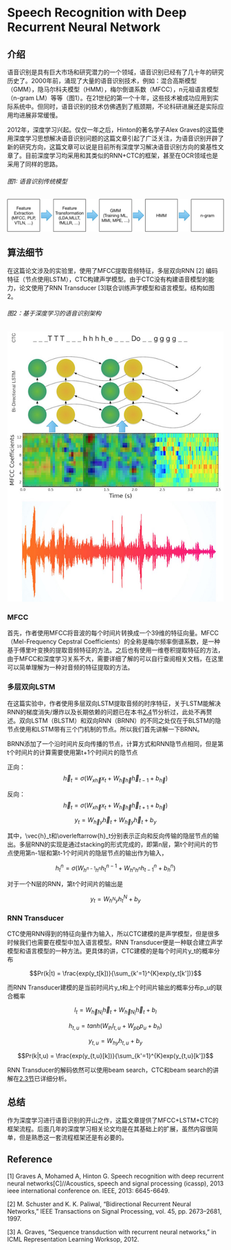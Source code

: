 # Speech Recognition with Deep Recurrent Neural Network

## 介绍

语音识别是具有巨大市场和研究潜力的一个领域，语音识别已经有了几十年的研究历史了。2000年前，涌现了大量的语音识别技术，例如：混合高斯模型（GMM），隐马尔科夫模型（HMM），梅尔倒谱系数（MFCC），n元祖语言模型（n-gram LM）等等（图1）。在21世纪的第一个十年，这些技术被成功应用到实际系统中。但同时，语音识别的技术仿佛遇到了瓶颈期，不论科研进展还是实际应用均进展非常缓慢。

2012年，深度学习兴起。仅仅一年之后，Hinton的著名学子Alex Graves的这篇使用深度学习思想解决语音识别问题的这篇文章引起了广泛关注，为语音识别开辟了新的研究方向，这篇文章可以说是目前所有深度学习解决语音识别方向的奠基性文章了。目前深度学习均采用和其类似的RNN+CTC的框架，甚至在OCR领域也是采用了同样的思路。

###### 图1: 语音识别传统模型

![](/assets/ASR_RNN_1.png)

## 算法细节

在这篇论文涉及的实验里，使用了MFCC提取音频特征，多层双向RNN \[2\] 编码特征（节点使用LSTM），CTC构建声学模型。由于CTC没有构建语音模型的能力，论文使用了RNN Transducer \[3\]联合训练声学模型和语言模型。结构如图2。

###### 图2：基于深度学习的语音识别架构

![](/assets/ASR_RNN_2.jpeg)

### MFCC

首先，作者使用MFCC将音波的每个时间片转换成一个39维的特征向量。MFCC（Mel-Frequency Cepstral Coefficients）的全称是梅尔频率倒谱系数，是一种基于傅里叶变换的提取音频特征的方法。之后也有使用一维卷积提取特征的方法，由于MFCC和深度学习关系不大，需要详细了解的可以自行查阅相关文档，在这里可以简单理解为一种对音频的特征提取的方法。

### 多层双向LSTM

在这篇实验中，作者使用多层双向LSTM提取音频的时序特征，关于LSTM能解决RNN的梯度消失/爆炸以及长期依赖的问题已在本书[2.4](https://senliuy.gitbooks.io/computer-vision/content/di-er-zhang-ff1a-xu-lie-mo-xing/about-long-short-term-memory.html)节分析过，此处不再赘述。双向LSTM（BLSTM）和双向RNN（BRNN）的不同之处仅在于BLSTM的隐节点使用和LSTM带有三个门机制的节点。所以我们首先讲解一下BRNN。

BRNN添加了一个沿时间片反向传播的节点，计算方式和RNN隐节点相同，但是第t个时间片的计算需要使用第t+1个时间片的隐节点

正向：$$\vec{h}_t = \sigma(W_{x\vec{h}}x_t + W_{\vec{h}\vec{h}}\vec{h}_{t-1} + b_{\vec{h}})$$

反向：$$\overleftarrow{h}_t = \sigma(W_{x\overleftarrow{h}}x_t + W_{\overleftarrow{h}\overleftarrow{h}}\overleftarrow{h}_{t+1} + b_{\overleftarrow{h}})$$

$$y_t = W_{\vec{h}y}\vec{h}_t + W_{\overleftarrow{h}y}\overleftarrow{h}_t + b_y$$

其中，\vec{h}\_t和\overleftarrow{h}\_t分别表示正向和反向传输的隐层节点的输出。多层RNN的实现是通过stacking的形式完成的，即第n层，第t个时间片的节点使用第n-1层和第t-1个时间片的隐层节点的输出作为输入，

$$h_t^n = \sigma(W_{h^{n-1}h^n}h_t^{n-1} + W_{h^{n}h^{n}}h_{t-1}^{n} + b_h^n)$$

对于一个N层的RNN，第t个时间片的输出是

$$y_t = W_{h^Ny}h^N_t + b_y$$

### RNN Transducer

CTC使用RNN得到的特征向量作为输入，所以CTC建模的是声学模型，但是很多时候我们也需要在模型中加入语言模型。RNN Transducer便是一种联合建立声学模型和语言模型的一种方法。更具体的讲，CTC建模的是每个时间片y\_t的概率分布

$$Pr(k|t) = \frac{exp(y_t[k])}{\sum_{k'=1}^{K}exp(y_t[k'])}$$

而RNN Transducer建模的是当前时间片y\_t和上个时间片输出的概率分布p\_u的联合概率

$$l_t = W_{\vec{h}N_l}\vec{h}_t + W_{\overleftarrow{h}N_l}\overleftarrow{h}_t + b_l$$

$$h_{t,u} = tanh(W_{lh}l_{t,u} + W_{pb}p_u + b_h)$$

$$y_{t,u}=W_{hy}h_{t,u} + b_y$$

$$Pr(k|t,u) = \frac{exp(y_{t,u}[k])}{\sum_{k'=1}^{K}exp(y_{t,u}[k']}$$

RNN Transducer的解码依然可以使用beam search，CTC和beam search的讲解在[2.3节](https://senliuy.gitbooks.io/computer-vision/content/di-er-zhang-ff1a-xu-lie-mo-xing/connectionist-temporal-classification-labelling-unsegmented-sequence-data-with-recurrent-neural-networks.html)已详细分析。

## 总结

作为深度学习进行语音识别的开山之作，这篇文章提供了MFCC+LSTM+CTC的框架流程。后面几年的深度学习相关论文均是在其基础上的扩展，虽然内容很简单，但是熟悉这一套流程框架还是有必要的。

## Reference

\[1\] Graves A, Mohamed A, Hinton G. Speech recognition with deep recurrent neural networks\[C\]//Acoustics, speech and signal processing \(icassp\), 2013 ieee international conference on. IEEE, 2013: 6645-6649.

\[2\] M. Schuster and K. K. Paliwal, “Bidirectional Recurrent Neural Networks,” IEEE Transactions on Signal Processing, vol. 45, pp. 2673–2681, 1997.

\[3\] A. Graves, “Sequence transduction with recurrent neural networks,” in ICML Representation Learning Worksop, 2012.

